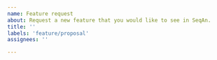 ```yaml
---
name: Feature request
about: Request a new feature that you would like to see in SeqAn.
title: ''
labels: 'feature/proposal'
assignees: ''

---
```


<!--
Thank you for requesting a feature! Please note that we have limited resources and won't be able to
implement everything that we (or you) would like.

One of the following will happen to feature requests:

  * We will "accept" it and someone will start working on it for the next release.
  * We will convert it to a card in our [long-term project planning](https://github.com/seqan/seqan3/projects), but
    close the issue for now as no-one can work on it immediately. You are welcome to contribute patches yourself,
    see the [contributor guide](https://docs.seqan.de/seqan3/main_user/about_contributing.html).
  * The feature request is invalid and will be closed.
-->
